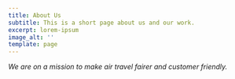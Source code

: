 ```yaml
---
title: About Us
subtitle: This is a short page about us and our work.
excerpt: lorem-ipsum
image_alt: ''
template: page
---
```

*We are on a mission to make air travel fairer and customer friendly.*
